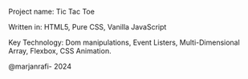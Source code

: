 Project name: Tic Tac Toe

Written in: HTML5, Pure CSS, Vanilla JavaScript

Key Technology: Dom manipulations, Event Listers, Multi-Dimensional Array, Flexbox, CSS Animation.

@marjanrafi- 2024
